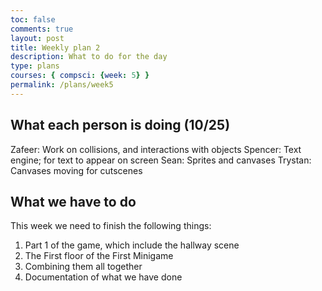 ```yaml
---
toc: false
comments: true
layout: post
title: Weekly plan 2
description: What to do for the day
type: plans
courses: { compsci: {week: 5} }
permalink: /plans/week5
---
```


## What each person is doing (10/25)

Zafeer: Work on collisions, and interactions with objects
Spencer: Text engine; for text to appear on screen
Sean: Sprites and canvases
Trystan: Canvases moving for cutscenes

## What we have to do
This week we need to finish the following things:

1. Part 1 of the game, which include the hallway scene
2. The First floor of the First Minigame
3. Combining them all together
4. Documentation of what we have done